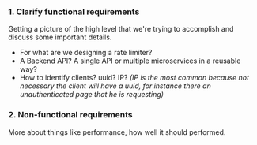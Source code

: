 
### 1. Clarify functional requirements
Getting a picture of the high level that we're trying to accomplish and discuss some important details.

- For what are we designing a rate limiter?
- A Backend API? A single API or multiple microservices in a reusable way?
- How to identify clients? uuid? IP? *(IP is the most common because not necessary the client will have a uuid, for instance there an unauthenticated page that he is requesting)*


### 2. Non-functional requirements
More about things like performance, how well it should performed.